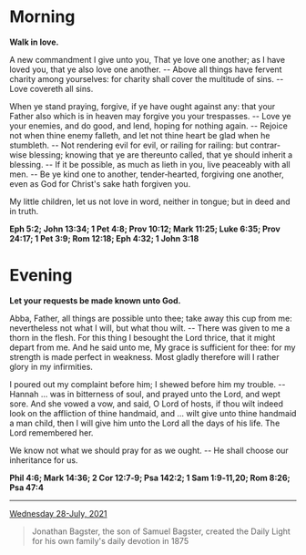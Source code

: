 # Morning

**Walk in love.**
 
A new commandment I give unto you, That ye love one another; as I have loved you, that ye also love one another. -- Above all things have fervent charity among yourselves: for charity shall cover the multitude of sins. -- Love covereth all sins.
 
When ye stand praying, forgive, if ye have ought against any: that your Father also which is in heaven may forgive you your trespasses. -- Love ye your enemies, and do good, and lend, hoping for nothing again. -- Rejoice not when thine enemy falleth, and let not thine heart be glad when he stumbleth. -- Not rendering evil for evil, or railing for railing: but contrar-wise blessing; knowing that ye are thereunto called, that ye should inherit a blessing. -- If it be possible, as much as lieth in you, live peaceably with all men. -- Be ye kind one to another, tender‑hearted, forgiving one another, even as God for Christ's sake hath forgiven you.
 
My little children, let us not love in word, neither in tongue; but in deed and in truth.  

**Eph 5:2; John 13:34; 1 Pet 4:8; Prov 10:12; Mark 11:25; Luke 6:35; Prov 24:17; 1 Pet 3:9; Rom 12:18; Eph 4:32; 1 John 3:18**

# Evening

**Let your requests be made known unto God.**
 
Abba, Father, all things are possible unto thee; take away this cup from me: nevertheless not what I will, but what thou wilt. -- There was given to me a thorn in the flesh. For this thing I besought the Lord thrice, that it might depart from me. And he said unto me, My grace is sufficient for thee: for my strength is made perfect in weakness. Most gladly therefore will I rather glory in my infirmities.
 
I poured out my complaint before him; I shewed before him my trouble. -- Hannah ... was in bitterness of soul, and prayed unto the Lord, and wept sore. And she vowed a vow, and said, O Lord of hosts, if thou wilt indeed look on the affliction of thine handmaid, and ... wilt give unto thine handmaid a man child, then I will give him unto the Lord all the days of his life. The Lord remembered her.
 
We know not what we should pray for as we ought. -- He shall choose our inheritance for us.  

**Phil 4:6; Mark 14:36; 2 Cor 12:7‑9; Psa 142:2; 1 Sam 1:9‑11,20; Rom 8:26; Psa 47:4**

---

[Wednesday 28-July, 2021](https://t.me/s/daily_light)

> Jonathan Bagster, the son of Samuel Bagster, created the Daily Light for his own family's daily devotion in 1875

